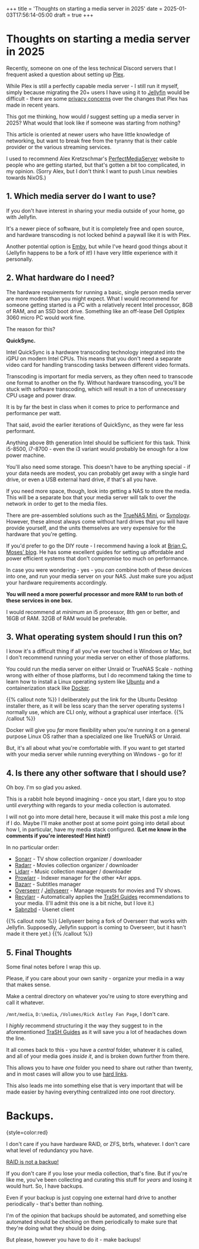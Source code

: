 +++
title = 'Thoughts on starting a media server in 2025'
date = 2025-01-03T17:56:14-05:00
draft = true
+++

# Thoughts on starting a media server in 2025

Recently, someone on one of the less technical Discord servers that I frequent asked a question about setting up [Plex](https://plex.tv).

While Plex is still a perfectly capable media server - I still run it myself, simply because migrating the 20+ users I have using it to [Jellyfin](https://jellyfin.org) would be difficult - there are some [privacy concerns](https://www.reddit.com/r/selfhosted/comments/180maoe/plex_crossed_a_line_with_your_week_in_review/) over the changes that Plex has made in recent years.

This got me thinking, how would *I* suggest setting up a media server in 2025? What would that look like if someone was starting from nothing?

This article is oriented at newer users who have little knowledge of networking, but want to break free from the tyranny that is their cable provider or the various streaming services.

I used to recommend Alex Kretzschmar's [PerfectMediaServer](https://perfectmediaserver.com) website to people who are getting started, but that's gotten a bit too complicated, in my opinion. (Sorry Alex, but I don't think I want to push Linux newbies towards NixOS.)

## 1. Which media server do I want to use?

If you don't have interest in sharing your media outside of your home, go with Jellyfin.

It's a newer piece of software, but it is completely free and open source, and hardware transcoding is not locked behind a paywall like it is with Plex.

Another potential option is [Emby](https://emby.media), but while I've heard good things about it (Jellyfin happens to be a fork of it!) I have very little experience with it personally.

## 2. What hardware do I need?

The hardware requirements for running a basic, single person media server are more modest than you might expect. What I would recommend for someone getting started is a PC with a relatively recent Intel processor, 8GB of RAM, and an SSD boot drive. Something like an off-lease Dell Optiplex 3060 micro PC would work fine.

The reason for this?

**QuickSync.**

Intel QuickSync is a hardware transcoding technology integrated into the iGPU on modern Intel CPUs. This means that you don't need a separate video card for handling transcoding tasks between different video formats.

Transcoding is important for media servers, as they often need to transcode one format to another on the fly. Without hardware transcoding, you'll be stuck with software transcoding, which will result in a ton of unnecessary CPU usage and power draw.

It is by far the best in class when it comes to price to performance and performance per watt.

That said, avoid the earlier iterations of QuickSync, as they were far less performant.

Anything above 8th generation Intel should be sufficient for this task. Think i5-8500, i7-8700 - even the i3 variant would probably be enough for a low power machine.

You'll also need some storage. This doesn't have to be anything special - if your data needs are modest, you can probably get away with a single hard drive, or even a USB external hard drive, if that's all you have.

If you need more space, though, look into getting a NAS to store the media. This will be a separate box that your media server will talk to over the network in order to get to the media files.

There are pre-assembled solutions such as the [TrueNAS Mini](https://www.truenas.com/truenas-mini/), or [Synology](https://www.synology.com/en-us). However, these almost always come without hard drives that you will have provide yourself, and the units themselves are very expensive for the hardware that you're getting.

If you'd prefer to go the DIY route - I recommend having a look at [Brian C. Moses' blog](https://blog.briancmoses.com/categories/diy-nas/). He has some excellent guides for setting up affordable and power efficient systems that don't compromise too much on performance.

In case you were wondering - yes - you *can* combine both of these devices into one, and run your media server on your NAS. Just make sure you adjust your hardware requirements accordingly.

**You will need a more powerful processor and more RAM to run both of these services in one box.**

I would recommend at *minimum* an i5 processor, 8th gen or better, and 16GB of RAM. 32GB of RAM would be preferable.

## 3. What operating system should I run this on?

I know it's a difficult thing if all you've ever touched is Windows or Mac, but I don't recommend running your media server on either of those platforms.

You could run the media server on either Unraid or TrueNAS Scale - nothing wrong with either of those platforms, but I do recommend taking the time to learn how to install a Linux operating system like [Ubuntu](https://ubuntu.com/download/desktop) and a containerization stack like [Docker](https://www.docker.com).

{{% callout note %}}
I deliberately put the link for the Ubuntu Desktop installer there, as it will be less scary than the server operating systems I normally use, which are CLI only, without a graphical user interface.
{{% /callout %}}

Docker will give you *far* more flexibility when you're running it on a general purpose Linux OS rather than a specialized one like TrueNAS or Unraid.

But, it's all about what you're comfortable with. If you want to get started with your media server while running everything on Windows - go for it!

## 4. Is there any other software that I should use?

Oh boy. I'm so glad you asked.

This is a rabbit hole beyond imagining - once you start, I dare you to stop until *everything* with regards to your media collection is automated.

I will not go into more detail here, because it will make this post a *mile* long if I do. Maybe I'll make another post at some point going into detail about how I, in particular, have my media stack configured. **(Let me know in the comments if you're interested! Hint hint!)**

In no particular order:

- [Sonarr](https://sonarr.tv/) - TV show collection organizer / downloader
- [Radarr](https://radarr.video/) - Movies collection organizer / downloader
- [Lidarr](https://lidarr.audio/) - Music collection manager / downloader
- [Prowlarr](https://prowlarr.com) - Indexer manager for the other *Arr apps.
- [Bazarr](https://www.bazarr.media/) - Subtitles manager
- [Overseerr](https://overseerr.dev/) / [Jellyseerr](https://github.com/Fallenbagel/jellyseerr) - Manage requests for movies and TV shows.
- [Recylarr](https://recyclarr.dev/wiki/getting-started/) - Automatically applies the [TraSH Guides](https://trash-guides.info) recommendations to your media. (I'll admit this one is a bit niche, but I love it.)
- [Sabnzbd](https://sabnzbd.org/) - Usenet client

{{% callout note %}}
(Jellyseerr being a fork of Overseerr that works with Jellyfin. Supposedly, Jellyfin support is coming to Overseerr, but it hasn't made it there yet.)
{{% /callout %}}

## 5. Final Thoughts

Some final notes before I wrap this up.

Please, if you care about your own sanity - organize your media in a way that makes sense.

Make a central directory on whatever you're using to store everything and call it whatever.

`/mnt/media`, `D:\media`, `/Volumes/Rick Astley Fan Page`, I don't care.

I *highly* recommend structuring it the way they suggest to in the aforementioned [TraSH Guides](https://trash-guides.info) as it will save you a lot of headaches down the line.

It all comes back to this - you have a *central* folder, whatever it is called, and all of your media goes *inside it*, and is broken down further from there.

This allows you to have *one* folder you need to share out rather than twenty, and in most cases will allow you to use [hard links](https://trash-guides.info/File-and-Folder-Structure/Hardlinks-and-Instant-Moves/#what-are-hardlinks).

This also leads me into something else that is very important that will be made easier by having everything centralized into one root directory.

# Backups.
{style=color:red}

I don't care if you have hardware RAID, or ZFS, btrfs, whatever. I don't care what level of redundancy you have.

[RAID is not a backup!](https://www.raidisnotabackup.com/)

If you don't care if you lose your media collection, that's fine. But if you're like me, you've been collecting and curating this stuff for *years* and losing it would hurt. So, I have backups.

Even if your backup is just copying one external hard drive to another periodically - that's better than nothing.

I'm of the opinion that backups should be automated, and something else automated should be checking on them periodically to make sure that they're doing what they should be doing.

But please, however you have to do it - make backups!
